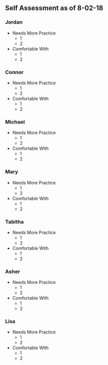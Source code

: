 ## Self Assessment as of 8-02-18

### Jordan
* Needs More Practice
    * 1
    * 2
* Comfortable With 
    * 1
    * 2
### Connor
* Needs More Practice
    * 1
    * 2
* Comfortable With 
    * 1
    * 2
### Michael
* Needs More Practice
    * 1
    * 2
* Comfortable With 
    * 1
    * 2
### Mary
* Needs More Practice
    * 1
    * 2
* Comfortable With 
    * 1
    * 2
### Tabitha
* Needs More Practice
    * 1
    * 2
* Comfortable With 
    * 1
    * 2
### Asher
* Needs More Practice
    * 1
    * 2
* Comfortable With 
    * 1
    * 2
### Lisa
* Needs More Practice
    * 1
    * 2
* Comfortable With 
    * 1
    * 2